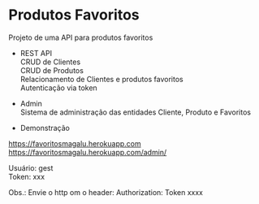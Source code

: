 # Produtos Favoritos

Projeto de uma API para produtos favoritos

* REST API  
CRUD de Clientes   
CRUD de Produtos   
Relacionamento de Clientes e produtos favoritos   
Autenticação via token

* Admin  
Sistema de administração das entidades Cliente, Produto e Favoritos

* Demonstração

https://favoritosmagalu.herokuapp.com  
https://favoritosmagalu.herokuapp.com/admin/


Usuário: gest  
Token: 	xxx

Obs.: Envie o http om o header: Authorization: Token xxxx

